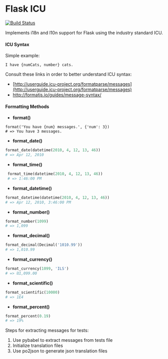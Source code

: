 Flask ICU
=========

[![Build Status](https://travis-ci.org/beavyHQ/flask-icu.svg?branch=retrofit-for-pyicu)](https://travis-ci.org/beavyHQ/flask-icu)

Implements i18n and l10n support for Flask using the industry standard
ICU.

#### ICU Syntax

Simple example:
```
I have {numCats, number} cats.
```

Consult these links in order to better understand ICU syntax:  
* [http://userguide.icu-project.org/formatparse/messages](http://userguide.icu-project.org/formatparse/messages)
* http://formatjs.io/guides/message-syntax/

#### Formatting Methods  

   * **format()**
 ```
 format('You have {num} messages.', {'num': 3})
 # => You have 3 messages.
 ```
   * **format_date()**  
 ```python
 format_date(datetime(2010, 4, 12, 13, 46))
 # => Apr 12, 2010
 ```
   * **format_time()**  
```python
 format_time(datetime(2010, 4, 12, 13, 46))
 # => 1:46:00 PM
 ```
   * **format_datetime()**   
 ```python
 format_datetime(datetime(2010, 4, 12, 13, 46))
 # => Apr 12, 2010, 3:46:00 PM
 ```
   * **format_number()**  
 ```python
 format_number(1099)
 # => 1,099
 ```
   * **format_decimal()**  
 ```python
 format_decimal(Decimal('1010.99'))
 # => 1,010.99
 ```
   * **format_currency()**  
 ```python
 format_currency(1099, 'ILS')
 # => ₪1,099.00
 ```
   * **format_scientific()**
 ```python
 format_scientific(10000)
 # => 1E4
 ```
   * **format_percent()**  
 ```python
 format_percent(0.19)
 # => 19%
 ```


Steps for extracting messages for tests:  
1. Use pybabel to extract messages from tests file   
2. Initialize translation files  
3. Use po2json to generate json translation files  
